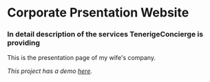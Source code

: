 # Corporate Prsentation Website

### In detail description of the services TenerigeConcierge is providing

This is the presentation page of my wife's company. 

*This project has a demo [here](https://vladmrn.github.io/tenerifeconcierge-com/).*
